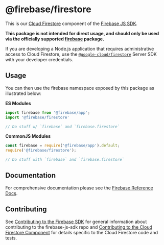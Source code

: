 # @firebase/firestore

This is our [Cloud Firestore](https://firebase.google.com/docs/firestore/) component of the
[Firebase JS SDK](https://www.npmjs.com/package/firebase).

**This package is not intended for direct usage, and should only be used via the officially
supported [firebase](https://www.npmjs.com/package/firebase) package.**

If you are developing a Node.js application that requires administrative access to Cloud Firestore,
use the [`@google-cloud/firestore`](https://www.npmjs.com/package/@google-cloud/firestore) Server
SDK with your developer credentials.

## Usage

You can then use the firebase namespace exposed by this package as illustrated
below:

**ES Modules**

```javascript
import firebase from '@firebase/app';
import '@firebase/firestore'

// Do stuff w/ `firebase` and `firebase.firestore`
```

**CommonJS Modules**

```javascript
const firebase = require('@firebase/app').default;
require('@firebase/firestore');

// Do stuff with `firebase` and `firebase.firestore`
```

## Documentation

For comprehensive documentation please see the [Firebase Reference
Docs][reference-docs].

[reference-docs]: https://firebase.google.com/docs/reference/js/

## Contributing
See [Contributing to the Firebase SDK](../../CONTRIBUTING.md) for general
information about contributing to the firebase-js-sdk repo and
[Contributing to the Cloud Firestore Component](./CONTRIBUTING.md) for
details specific to the Cloud Firestore code and tests.
